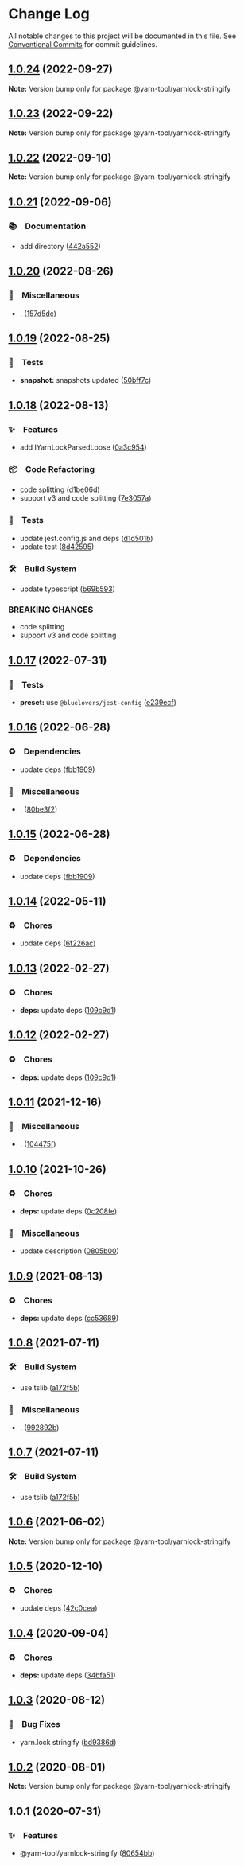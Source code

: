 # Change Log

All notable changes to this project will be documented in this file.
See [Conventional Commits](https://conventionalcommits.org) for commit guidelines.

## [1.0.24](https://github.com/bluelovers/ws-yarn-workspaces/compare/@yarn-tool/yarnlock-stringify@1.0.23...@yarn-tool/yarnlock-stringify@1.0.24) (2022-09-27)

**Note:** Version bump only for package @yarn-tool/yarnlock-stringify





## [1.0.23](https://github.com/bluelovers/ws-yarn-workspaces/compare/@yarn-tool/yarnlock-stringify@1.0.22...@yarn-tool/yarnlock-stringify@1.0.23) (2022-09-22)

**Note:** Version bump only for package @yarn-tool/yarnlock-stringify





## [1.0.22](https://github.com/bluelovers/ws-yarn-workspaces/compare/@yarn-tool/yarnlock-stringify@1.0.21...@yarn-tool/yarnlock-stringify@1.0.22) (2022-09-10)

**Note:** Version bump only for package @yarn-tool/yarnlock-stringify





## [1.0.21](https://github.com/bluelovers/ws-yarn-workspaces/compare/@yarn-tool/yarnlock-stringify@1.0.20...@yarn-tool/yarnlock-stringify@1.0.21) (2022-09-06)



### 📚　Documentation

* add directory ([442a552](https://github.com/bluelovers/ws-yarn-workspaces/commit/442a55232619f7fe2b9bad6f8eccfffc4f8f47d2))



## [1.0.20](https://github.com/bluelovers/ws-yarn-workspaces/compare/@yarn-tool/yarnlock-stringify@1.0.19...@yarn-tool/yarnlock-stringify@1.0.20) (2022-08-26)



### 🔖　Miscellaneous

* . ([157d5dc](https://github.com/bluelovers/ws-yarn-workspaces/commit/157d5dc8959261d9326f6e633987182898ae9670))



## [1.0.19](https://github.com/bluelovers/ws-yarn-workspaces/compare/@yarn-tool/yarnlock-stringify@1.0.18...@yarn-tool/yarnlock-stringify@1.0.19) (2022-08-25)



### 🚨　Tests

* **snapshot:** snapshots updated ([50bff7c](https://github.com/bluelovers/ws-yarn-workspaces/commit/50bff7c13e1b01eb551c9b2252cfe3d971da8db8))



## [1.0.18](https://github.com/bluelovers/ws-yarn-workspaces/compare/@yarn-tool/yarnlock-stringify@1.0.17...@yarn-tool/yarnlock-stringify@1.0.18) (2022-08-13)


### ✨　Features

* add IYarnLockParsedLoose ([0a3c954](https://github.com/bluelovers/ws-yarn-workspaces/commit/0a3c954ce392ce095d930a1a5444f43e0dbde828))


### 📦　Code Refactoring

* code splitting ([d1be06d](https://github.com/bluelovers/ws-yarn-workspaces/commit/d1be06d5ed2fd0d9c1f0831a8d5adc128ebb226d))
* support v3 and code splitting ([7e3057a](https://github.com/bluelovers/ws-yarn-workspaces/commit/7e3057a995658abcde33d7417cd17dca10dd00b2))


### 🚨　Tests

* update jest.config.js and deps ([d1d501b](https://github.com/bluelovers/ws-yarn-workspaces/commit/d1d501ba059130bd8f90e6eaa266084110698011))
* update test ([8d42595](https://github.com/bluelovers/ws-yarn-workspaces/commit/8d4259542398029eb6092dbdff6be3e13d8a105a))


### 🛠　Build System

* update typescript ([b69b593](https://github.com/bluelovers/ws-yarn-workspaces/commit/b69b593d511d9d4e246513dc1d69721150b9cfe8))


### BREAKING CHANGES

* code splitting
* support v3 and code splitting





## [1.0.17](https://github.com/bluelovers/ws-yarn-workspaces/compare/@yarn-tool/yarnlock-stringify@1.0.16...@yarn-tool/yarnlock-stringify@1.0.17) (2022-07-31)


### 🚨　Tests

* **preset:** use `@bluelovers/jest-config` ([e239ecf](https://github.com/bluelovers/ws-yarn-workspaces/commit/e239ecf606d82930c6036ec1241bf3b4a1095423))





## [1.0.16](https://github.com/bluelovers/ws-yarn-workspaces/compare/@yarn-tool/yarnlock-stringify@1.0.14...@yarn-tool/yarnlock-stringify@1.0.16) (2022-06-28)


### ♻️　Dependencies

* update deps ([fbb1909](https://github.com/bluelovers/ws-yarn-workspaces/commit/fbb19098dfab64730866a3ad181cfab4b5a3f13d))


### 🔖　Miscellaneous

* . ([80be3f2](https://github.com/bluelovers/ws-yarn-workspaces/commit/80be3f28b36c30cad697d291a26b4c4fa523efc5))





## [1.0.15](https://github.com/bluelovers/ws-yarn-workspaces/compare/@yarn-tool/yarnlock-stringify@1.0.14...@yarn-tool/yarnlock-stringify@1.0.15) (2022-06-28)


### ♻️　Dependencies

* update deps ([fbb1909](https://github.com/bluelovers/ws-yarn-workspaces/commit/fbb19098dfab64730866a3ad181cfab4b5a3f13d))





## [1.0.14](https://github.com/bluelovers/ws-yarn-workspaces/compare/@yarn-tool/yarnlock-stringify@1.0.13...@yarn-tool/yarnlock-stringify@1.0.14) (2022-05-11)


### ♻️　Chores

* update deps ([6f226ac](https://github.com/bluelovers/ws-yarn-workspaces/commit/6f226acfd22f0b213eaa8a84886f8391284b1fcf))





## [1.0.13](https://github.com/bluelovers/ws-yarn-workspaces/compare/@yarn-tool/yarnlock-stringify@1.0.11...@yarn-tool/yarnlock-stringify@1.0.13) (2022-02-27)


### ♻️　Chores

* **deps:** update deps ([109c9d1](https://github.com/bluelovers/ws-yarn-workspaces/commit/109c9d1b437063d069a9aaf5f5b9b15da4d5c76f))





## [1.0.12](https://github.com/bluelovers/ws-yarn-workspaces/compare/@yarn-tool/yarnlock-stringify@1.0.11...@yarn-tool/yarnlock-stringify@1.0.12) (2022-02-27)


### ♻️　Chores

* **deps:** update deps ([109c9d1](https://github.com/bluelovers/ws-yarn-workspaces/commit/109c9d1b437063d069a9aaf5f5b9b15da4d5c76f))





## [1.0.11](https://github.com/bluelovers/ws-yarn-workspaces/compare/@yarn-tool/yarnlock-stringify@1.0.10...@yarn-tool/yarnlock-stringify@1.0.11) (2021-12-16)


### 🔖　Miscellaneous

* . ([104475f](https://github.com/bluelovers/ws-yarn-workspaces/commit/104475f2baa62e53dcc4cd6f3fb3a425cba1c88d))





## [1.0.10](https://github.com/bluelovers/ws-yarn-workspaces/compare/@yarn-tool/yarnlock-stringify@1.0.9...@yarn-tool/yarnlock-stringify@1.0.10) (2021-10-26)


### ♻️　Chores

* **deps:** update deps ([0c208fe](https://github.com/bluelovers/ws-yarn-workspaces/commit/0c208fe114a4f8a369e60d7f37f9cae645fc31b4))


### 🔖　Miscellaneous

* update description ([0805b00](https://github.com/bluelovers/ws-yarn-workspaces/commit/0805b0096ce9819a1eac7fc4e90d156b3fdf4145))





## [1.0.9](https://github.com/bluelovers/ws-yarn-workspaces/compare/@yarn-tool/yarnlock-stringify@1.0.8...@yarn-tool/yarnlock-stringify@1.0.9) (2021-08-13)


### ♻️　Chores

* **deps:** update deps ([cc53689](https://github.com/bluelovers/ws-yarn-workspaces/commit/cc53689dadd1334672807d4737c0e6400b15aba0))





## [1.0.8](https://github.com/bluelovers/ws-yarn-workspaces/compare/@yarn-tool/yarnlock-stringify@1.0.6...@yarn-tool/yarnlock-stringify@1.0.8) (2021-07-11)


### 🛠　Build System

* use tslib ([a172f5b](https://github.com/bluelovers/ws-yarn-workspaces/commit/a172f5b85b6b74256ebc8707435e0756adfd533a))


### 🔖　Miscellaneous

* . ([992892b](https://github.com/bluelovers/ws-yarn-workspaces/commit/992892bbf110cad2a8ee559521fc64506700e228))





## [1.0.7](https://github.com/bluelovers/ws-yarn-workspaces/compare/@yarn-tool/yarnlock-stringify@1.0.6...@yarn-tool/yarnlock-stringify@1.0.7) (2021-07-11)


### 🛠　Build System

* use tslib ([a172f5b](https://github.com/bluelovers/ws-yarn-workspaces/commit/a172f5b85b6b74256ebc8707435e0756adfd533a))





## [1.0.6](https://github.com/bluelovers/ws-yarn-workspaces/compare/@yarn-tool/yarnlock-stringify@1.0.5...@yarn-tool/yarnlock-stringify@1.0.6) (2021-06-02)

**Note:** Version bump only for package @yarn-tool/yarnlock-stringify





## [1.0.5](https://github.com/bluelovers/ws-yarn-workspaces/compare/@yarn-tool/yarnlock-stringify@1.0.4...@yarn-tool/yarnlock-stringify@1.0.5) (2020-12-10)


### ♻️　Chores

* update deps ([42c0cea](https://github.com/bluelovers/ws-yarn-workspaces/commit/42c0cea71062526ba664c8b5cf0888c0d15a1359))





## [1.0.4](https://github.com/bluelovers/ws-yarn-workspaces/compare/@yarn-tool/yarnlock-stringify@1.0.3...@yarn-tool/yarnlock-stringify@1.0.4) (2020-09-04)


### ♻️　Chores

* **deps:** update deps ([34bfa51](https://github.com/bluelovers/ws-yarn-workspaces/commit/34bfa51ebe13e7d6b9289001c16cf3cfb33d477d))





## [1.0.3](https://github.com/bluelovers/ws-yarn-workspaces/compare/@yarn-tool/yarnlock-stringify@1.0.2...@yarn-tool/yarnlock-stringify@1.0.3) (2020-08-12)


### 🐛　Bug Fixes

* yarn.lock stringify ([bd9386d](https://github.com/bluelovers/ws-yarn-workspaces/commit/bd9386df34a151d9c69b30e44fc33bb57a9bf16f))





## [1.0.2](https://github.com/bluelovers/ws-yarn-workspaces/compare/@yarn-tool/yarnlock-stringify@1.0.1...@yarn-tool/yarnlock-stringify@1.0.2) (2020-08-01)

**Note:** Version bump only for package @yarn-tool/yarnlock-stringify





## 1.0.1 (2020-07-31)


### ✨　Features

* @yarn-tool/yarnlock-stringify ([80654bb](https://github.com/bluelovers/ws-yarn-workspaces/commit/80654bb5aeb821301121ecf74792b89a77f86d23))

